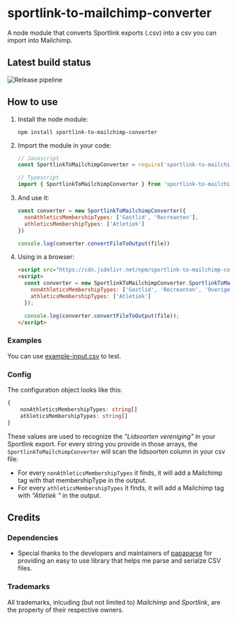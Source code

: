# sportlink-to-mailchimp-converter
A node module that converts Sportlink exports (.csv) into a csv you can import into Mailchimp.


## Latest build status
![Release pipeline](https://github.com/EdwinOtten/sportlink-to-mailchimp-converter/actions/workflows/npm-publish.yml/badge.svg)


## How to use

1. Install the node module:
    ```
    npm install sportlink-to-mailchimp-converter
    ```
2. Import the module in your code:
    ```js
    // Javascript
    const SportlinkToMailchimpConverter = require('sportlink-to-mailchimp-converter')
    ```
    ```ts
    // Typescript
    import { SportlinkToMailchimpConverter } from 'sportlink-to-mailchimp-converter'
    ```
3. And use it:
    ```js
    const converter = new SportlinkToMailchimpConverter({
      nonAthleticsMembershipTypes: ['Gastlid', 'Recreanten'],
      athleticsMembershipTypes: ['Atletiek']
    })

    console.log(converter.convertFileToOutput(file))
    ```

4. Using in a browser:
    ```html
    <script src="https://cdn.jsdelivr.net/npm/sportlink-to-mailchimp-converter/sportlink-to-mailchimp-converter.umd.js"></script>
    <script>
      const converter = new SportlinkToMailchimpConverter.SportlinkToMailchimpConverter({
        nonAthleticsMembershipTypes: ['Gastlid', 'Recreanten', 'Overigen'],
        athleticsMembershipTypes: ['Atletiek']
      });

      console.log(converter.convertFileToOutput(file));
    </script>
    ```

### Examples

You can use [example-input.csv](/example-input.csv) to test.

### Config

The configuration object looks like this:
```ts
{
    nonAthleticsMembershipTypes: string[]
    athleticsMembershipTypes: string[]
}
```
These values are used to recognize the _"Lidsoorten vereniging"_ in your Sportlink export. For every string you provide in those arrays, the `SportlinkToMailchimpConverter` will scan the lidsoorten column in your csv file:
- For every `nonAthleticsMembershipTypes` it finds, it will add a Mailchimp tag with that membershipType in the output.
- For every `athleticsMembershipTypes` it finds, it will add a Mailchimp tag with _"Atletiek <category>"_ in the output.


## Credits

### Dependencies
- Special thanks to the developers and maintainers of [papaparse](https://www.npmjs.com/package/papaparse) for providing an easy to use library that helps me parse and serialze CSV files.

### Trademarks
All trademarks, inlcuding (but not limited to) _Mailchimp_ and _Sportlink_, are the property of their respective owners.
